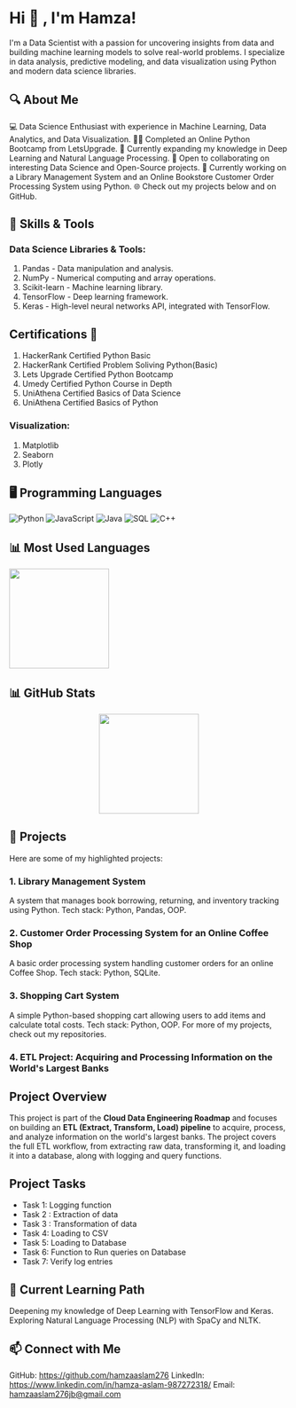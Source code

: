 # Hi 👋 , I'm Hamza!

I'm a Data Scientist with a passion for uncovering insights from data and building machine learning models to solve real-world problems. I specialize in data analysis, predictive modeling, and data visualization using Python and modern data science libraries.

## 🔍 About Me
💻 Data Science Enthusiast with experience in Machine Learning, Data Analytics, and Data Visualization.
👨‍🎓 Completed an Online Python Bootcamp from LetsUpgrade.
🌱 Currently expanding my knowledge in Deep Learning and Natural Language Processing.
🤝 Open to collaborating on interesting Data Science and Open-Source projects.
🎯 Currently working on a Library Management System and an Online Bookstore Customer Order Processing System using Python.
🌐 Check out my projects below and on GitHub.

## 🚀 Skills & Tools
### Data Science Libraries & Tools:
1. Pandas - Data manipulation and analysis.
2. NumPy - Numerical computing and array operations.
3. Scikit-learn - Machine learning library.
4. TensorFlow - Deep learning framework.
5. Keras - High-level neural networks API, integrated with TensorFlow.

## Certifications 📜
1. HackerRank Certified Python Basic
2. HackerRank Certified Problem Soliving Python(Basic)
3. Lets Upgrade Certified Python Bootcamp
4. Umedy Certified Python Course in Depth
5. UniAthena Certified Basics of Data Science
6. UniAthena Certified Basics of Python 

### Visualization:
1. Matplotlib
2. Seaborn
3. Plotly


## 🖥️ Programming Languages

<p align="left">
  <img src="https://img.shields.io/badge/Python-F7DF1E?style=for-the-badge&logo=python&logoColor=black" alt="Python" />
  <img src="https://img.shields.io/badge/Javascript-3776AB?style=for-the-badge&logo=javascript&logoColor=white" alt="JavaScript" />
  <img src="https://img.shields.io/badge/Java-007396?style=for-the-badge&logo=java&logoColor=white" alt="Java" />
  <img src="https://img.shields.io/badge/SQL-316192?style=for-the-badge&logo=postgresql&logoColor=white" alt="SQL" />
  <img src="https://img.shields.io/badge/C++-00599C?style=for-the-badge&logo=cplusplus&logoColor=white" alt="C++" />
</p>



## 📊 Most Used Languages

<img height="180em" src="https://github-readme-stats.vercel.app/api/top-langs/?username=hamzaaslam276&exclude_repo=exclude_this_repo&hide=Jupyter%20Notebook&layout=compact" />


## 📊 GitHub Stats

<p align="center">
  <img height="180em" src="https://github-readme-stats.vercel.app/api?username=hamzaaslam276&show_icons=true&hide_border=true&&count_private=true&include_all_commits=true" />
</p>


## 💼 Projects
Here are some of my highlighted projects:

### 1. Library Management System
A system that manages book borrowing, returning, and inventory tracking using Python.
Tech stack: Python, Pandas, OOP.
### 2. Customer Order Processing System for an Online Coffee Shop
A basic order processing system handling customer orders for an online Coffee Shop.
Tech stack: Python, SQLite.
### 3. Shopping Cart System
A simple Python-based shopping cart allowing users to add items and calculate total costs.
Tech stack: Python, OOP.
For more of my projects, check out my repositories.


### 4. ETL Project: Acquiring and Processing Information on the World's Largest Banks

## Project Overview

This project is part of the **Cloud Data Engineering Roadmap** and focuses on building an **ETL (Extract, Transform, Load) pipeline** to acquire, process, and analyze information on the world's largest banks. The project covers the full ETL workflow, from extracting raw data, transforming it, and loading it into a database, along with logging and query functions.

## Project Tasks

* Task 1: Logging function
* Task 2 : Extraction of data
* Task 3 : Transformation of data
* Task 4: Loading to CSV
* Task 5: Loading to Database
* Task 6: Function to Run queries on Database
* Task 7: Verify log entries




## 🌱 Current Learning Path
Deepening my knowledge of Deep Learning with TensorFlow and Keras.
Exploring Natural Language Processing (NLP) with SpaCy and NLTK. 

## 📫 Connect with Me
GitHub: https://github.com/hamzaaslam276
LinkedIn: https://www.linkedin.com/in/hamza-aslam-987272318/
Email: hamzaaslam276jb@gmail.com

